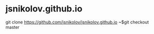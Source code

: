 jsnikolov.github.io
===================
git clone https://github.com/jsnikolov/jsnikolov.github.io
~$git checkout master
